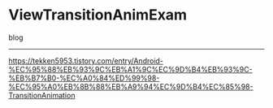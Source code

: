 # ViewTransitionAnimExam

blog 
***
https://tekken5953.tistory.com/entry/Android-%EC%95%88%EB%93%9C%EB%A1%9C%EC%9D%B4%EB%93%9C-%EB%B7%B0-%EC%A0%84%ED%99%98-%EC%95%A0%EB%8B%88%EB%A9%94%EC%9D%B4%EC%85%98-TransitionAnimation
